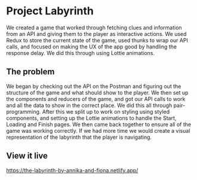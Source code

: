 # Project Labyrinth

We created a game that worked through fetching clues and information from an API and giving them to the player as interactive actions. We used Redux to store the current state of the game, used thunks to wrap our API calls, and focused on making the UX of the app good by handling the response delay. We did this through using Lottie animations. 

## The problem

We began by checking out the API on the Postman and figuring out the structure of the game and what should show to the player. We then set up the components and reducers of the game, and got our API calls to work and all the data to show in the correct place. We did this all through pair-programming. After this we split up to work on styling using styled components, and setting up the Lottie animations to handle the Start, Loading and Finish pages. We then came back together to ensure all of the game was working correctly. If we had more time we would create a visual representation of the labyrinth that the player is navigating. 

## View it live

https://the-labyrinth-by-annika-and-fiona.netlify.app/
